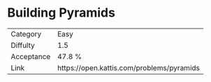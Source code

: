 # Building Pyramids

<table>
    <tr>
        <td>Category</td>
        <td>Easy</td>
    </tr>
    <tr>
        <td>Diffulty</td>
        <td>1.5</td>
    </tr>
    <tr>
        <td>Acceptance</td>
        <td>47.8 %</td>
    </tr>
    <tr>
        <td>Link</td>
        <td>https://open.kattis.com/problems/pyramids</td>
    </tr>
</table>